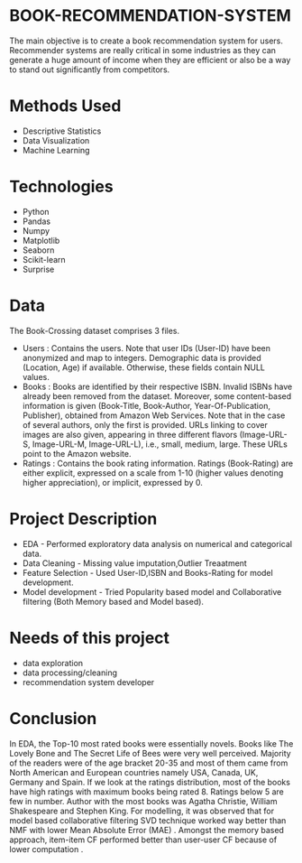 # BOOK-RECOMMENDATION-SYSTEM
The main objective is to create a book recommendation system for users. Recommender systems are really critical in some industries as they can generate a huge amount of income when they are efficient or also be a way to stand out significantly from competitors.

# Methods Used
* Descriptive Statistics
* Data Visualization
* Machine Learning

# Technologies
* Python
* Pandas
* Numpy
* Matplotlib
* Seaborn
* Scikit-learn
* Surprise

# Data

The Book-Crossing dataset comprises 3 files.

* Users : Contains the users. Note that user IDs (User-ID) have been anonymized and map to integers. Demographic data is provided (Location, Age) if available. Otherwise, these fields contain NULL values.
* Books : Books are identified by their respective ISBN. Invalid ISBNs have already been removed from the dataset. Moreover, some content-based information is given (Book-Title, Book-Author, Year-Of-Publication, Publisher), obtained from Amazon Web Services. Note that in the case of several authors, only the first is provided. URLs linking to cover images are also given, appearing in three different flavors (Image-URL-S, Image-URL-M, Image-URL-L), i.e., small, medium, large. These URLs point to the Amazon website.
* Ratings : Contains the book rating information. Ratings (Book-Rating) are either explicit, expressed on a scale from 1-10 (higher values denoting higher appreciation), or implicit, expressed by 0.

# Project Description
* EDA - Performed exploratory data analysis on numerical and categorical data.
* Data Cleaning - Missing value imputation,Outlier Treaatment
* Feature Selection - Used User-ID,ISBN and Books-Rating for model development.
* Model development - Tried Popularity based model and Collaborative filtering (Both Memory based and Model based).

# Needs of this project
* data exploration
* data processing/cleaning
* recommendation system developer

# Conclusion

In EDA, the Top-10 most rated books were essentially novels. Books like The Lovely Bone and The Secret Life of Bees were very well perceived.
Majority of the readers were of the age bracket 20-35 and most of them came from North American and European countries namely USA, Canada, UK, Germany and Spain.
If we look at the ratings distribution, most of the books have high ratings with maximum books being rated 8. Ratings below 5 are few in number.
Author with the most books was Agatha Christie, William Shakespeare and Stephen King.
For modelling, it was observed that for model based collaborative filtering SVD technique worked way better than NMF with lower Mean Absolute Error (MAE) .
Amongst the memory based approach, item-item CF performed better than user-user CF because of lower computation .

